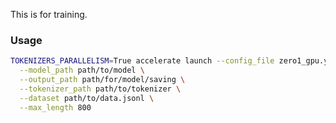 This is for training.


###

### Usage
```bash
TOKENIZERS_PARALLELISM=True accelerate launch --config_file zero1_gpu.yml finetune_spring_tuning.py \
  --model_path path/to/model \
  --output_path path/for/model/saving \
  --tokenizer_path path/to/tokenizer \
  --dataset path/to/data.jsonl \
  --max_length 800
```

